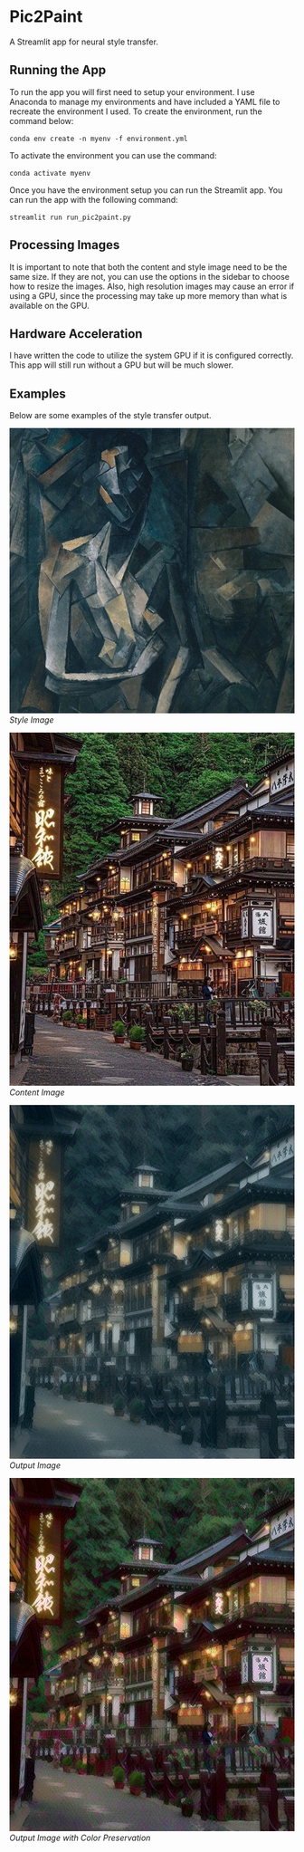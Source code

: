 # Pic2Paint
A Streamlit app for neural style transfer.

## Running the App

To run the app you will first need to setup your environment. I use Anaconda to manage my environments and have included a YAML file to recreate the environment I used. To create the environment, run the command below:
```
conda env create -n myenv -f environment.yml
```
To activate the environment you can use the command:
```
conda activate myenv
```

Once you have the environment setup you can run the Streamlit app. You can run the app with the following command:
```
streamlit run run_pic2paint.py 
```

## Processing Images

It is important to note that both the content and style image need to be the same size. If they are not, you can use the options in the sidebar to choose how to resize the images. Also, high resolution images may cause an error if using a GPU, since the processing may take up more memory than what is available on the GPU.

## Hardware Acceleration

I have written the code to utilize the system GPU if it is configured correctly. This app will still run without a GPU but will be much slower.

## Examples

Below are some examples of the style transfer output.

![](/examples/picasso.jpg)
*Style Image*

![](/examples/hard_scene.jpg)
*Content Image*

![](/examples/hard_scene_output.png)
*Output Image*

![](/examples/hard_scene_output_color.png)
*Output Image with Color Preservation*
